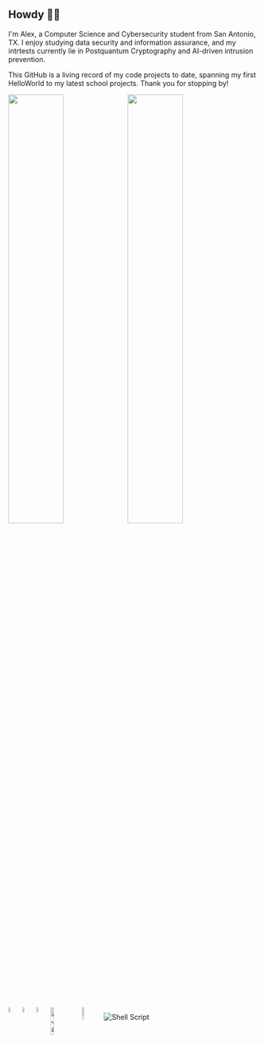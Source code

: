 ## Howdy 🐱‍💻

I'm Alex, a Computer Science and Cybersecurity student from San Antonio, TX. I enjoy studying data security and information assurance, and my intrtests currently lie in Postquantum Cryptography and AI-driven intrusion prevention. 

This GitHub is a living record of my code projects to date, spanning my first HelloWorld to my latest school projects. Thank you for stopping by!

<img align="left" width="47%" src="https://github-readme-stats.vercel.app/api?username=CyberPenguinAlpha&show_icons=true&theme=solarized-dark" />
<img align="left" width="47%" src="https://github-readme-stats.vercel.app/api/top-langs/?username=CyberPenguinAlpha&show_icons=true&theme=solarized-dark" />
<img align= "left" width="5%" alt="C Language" src="https://img.shields.io/badge/c-%2300599C.svg?style=for-the-badge&logo=c&logoColor=white">
<img align= "left" width="5%" alt="GoLang" src="https://img.shields.io/badge/go-%2300ADD8.svg?style=for-the-badge&logo=go&logoColor=white">
<img align= "left" width="5%" alt="Java" src="https://img.shields.io/badge/java-%23ED8B00.svg?style=for-the-badge&logo=java&logoColor=white">
<img align= "left" width="12%" alt="JavaScript" src="https://img.shields.io/badge/javascript-%23323330.svg?style=for-the-badge&logo=javascript&logoColor=%23F7DF1E">
<img width="8%" alt="LaTeX" src="https://img.shields.io/badge/latex-%23008080.svg?style=for-the-badge&logo=latex&logoColor=white">
<img alt="Shell Script" src="https://img.shields.io/badge/shell_script-%23121011.svg?style=for-the-badge&logo=gnu-bash&logoColor=white">

<!---
  Resources:
  https://github.com/anuraghazra/github-readme-stats#wakatime-week-stats
  https://github.com/Ileriayo/markdown-badges
  https://arturssmirnovs.github.io/github-profile-readme-generator/
  
-->
